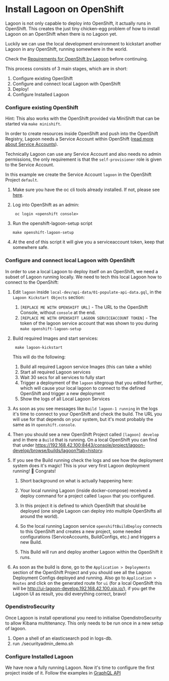 # Install Lagoon on OpenShift

Lagoon is not only capable to deploy into OpenShift, it actually runs in OpenShift. This creates the just tiny chicken-egg problem of how to install Lagoon on an OpenShift when there is no Lagoon yet.

Luckily we can use the local development environment to kickstart another Lagoon in any OpenShift, running somewhere in the world.

Check the [Requirements for OpenShift by Lagoon](/administering_lagoon/openshift_requirements.md) before continuing.

This process consists of 3 main stages, which are in short:

1. Configure existing OpenShift
2. Configure and connect local Lagoon with OpenShift
3. Deploy!
4. Configure Installed Lagoon

### Configure existing OpenShift

Hint: This also works with the OpenShift provided via MiniShift that can be started via `make minishift`.

In order to create resources inside OpenShift and push into the OpenShift Registry, Lagoon needs a Service Account within OpenShift \([read more about Service Accounts](https://docs.openshift.org/latest/dev_guide/service_accounts.html)\).

Technically Lagoon can use any Service Account and also needs no admin permissions, the only requirement is that the `self-provisioner` role is given to the Service Account.

In this example we create the Service Account `lagoon` in the OpenShift Project `default`.

1. Make sure you have the oc cli tools already installed. If not, please see [here](https://docs.openshift.org/latest/cli_reference/get_started_cli.html#cli-reference-get-started-cli).
2. Log into OpenShift as an admin:

        oc login <openshift console>

3.  Run the openshift-lagoon-setup script

        make openshift-lagoon-setup

4.  At the end of this script it will give you a serviceaccount token, keep that somewhere safe.

### Configure and connect local Lagoon with OpenShift

In order to use a local Lagoon to deploy itself on an OpenShift, we need a subset of Lagoon running locally. We need to tech this local Lagoon how to connect to the OpenShift:

1.  Edit `lagoon` inside `local-dev/api-data/01-populate-api-data.gql`, in the `Lagoon Kickstart Objects` section:

    1. `[REPLACE ME WITH OPENSHIFT URL]` - The URL to the OpenShift Console, without `console` at the end.
    2. `[REPLACE ME WITH OPENSHIFT LAGOON SERVICEACCOUNT TOKEN]` - The token of the lagoon service account that was shown to you during `make openshift-lagoon-setup`

2.  Build required Images and start services:

         make lagoon-kickstart

    This will do the following:

    1. Build all required Lagoon service Images (this can take a while)
    2. Start all required Lagoon services
    3. Wait 30 secs for all services to fully start
    4. Trigger a deployment of the `lagoon` sitegroup that you edited further, which will cause your local lagoon to connect to the defined OpenShift and trigger a new deployment
    5. Show the logs of all Local Lagoon Services

3.  As soon as you see messages like `Build lagoon-1 running` in the logs it's time to connect to your OpenShift and check the build. The URL you will use for that depends on your system, but it's most probably the same as in `openshift.console`.
4. Then you should see a new OpenShift Project called `[lagoon] develop` and in there a `Build` that is running. On a local OpenShift you can find that under <https://192.168.42.100:8443/console/project/lagoon-develop/browse/builds/lagoon?tab=history>.
5. If you see the Build running check the logs and see how the deployment system does it's magic! This is your very first Lagoon deployment running! 🎉 Congrats!

    1. Short background on what is actually happening here:

    2. Your local running Lagoon (inside docker-compose) received a deploy command for a project called `lagoon` that you configured.
    3. In this project it is defined to which OpenShift that should be deployed (one single Lagoon can deploy into multiple OpenShifts all around the world).
    4. So the local running Lagoon service `openshiftBuildDeploy` connects to this OpenShift and creates a new project, some needed configurations (ServiceAccounts, BuildConfigs, etc.) and triggers a new Build.
    5. This Build will run and deploy another Lagoon within the OpenShift it runs.

6.  As soon as the build is done, go to the `Application > Deployments` section of the OpenShift Project and you should see all the Lagoon Deployment Configs deployed and running. Also go to `Application > Routes` and click on the generated route for `ui` (for a local OpenShift this will be <http://ui-lagoon-develop.192.168.42.100.xip.io/>), if you get the Lagoon UI as result, you did everything correct, bravo!

### OpendistroSecurity

Once Lagoon is install operational you need to initialise OpendistroSecurity to allow Kibana multitenancy. This only needs to be run once in a new setup of lagoon.

1. Open a shell of an elasticsearch pod in logs-db.
2. run ./securityadmin_demo.sh

### Configure Installed Lagoon

We have now a fully running Lagoon. Now it's time to configure the first project inside of it. Follow the examples in [GraphQL API](/administering_lagoon/graphql_api.md)
